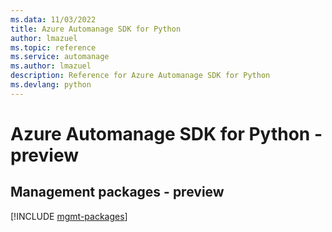 ```yaml
---
ms.data: 11/03/2022
title: Azure Automanage SDK for Python
author: lmazuel
ms.topic: reference
ms.service: automanage
ms.author: lmazuel
description: Reference for Azure Automanage SDK for Python
ms.devlang: python
---
```

# Azure Automanage SDK for Python - preview

## Management packages - preview
[!INCLUDE [mgmt-packages](automanage-mgmt-index.md)]